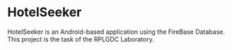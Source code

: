 # HotelSeeker
HotelSeeker is an Android-based application using the FireBase Database. This project is the task of the RPLGDC Laboratory.
